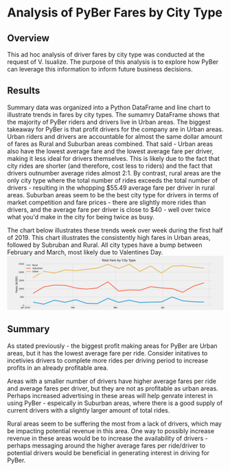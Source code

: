 # Analysis of PyBer Fares by City Type

## Overview
This ad hoc analysis of driver fares by city type was conducted at the request of V. Isualize.  The purpose of this analysis is to explore how PyBer can leverage this information to inform future business decisions.

## Results
Summary data was organized into a Python DataFrame and line chart to illustrate trends in fares by city types.  The sumamry DataFrame shows that the majority of PyBer riders and drivers live in Urban areas.  The biggest takeaway for PyBer is that profit drivers for the company are in Urban areas.  Urban riders and drivers are accountable for almost the same dollar amount of fares as Rural and Suburban areas combined.  That said - Urban areas also have the lowest average fare and the lowest average fare per driver, making it less ideal for drivers themselves.  This is likely due to the fact that city rides are shorter (and therefore, cost less to riders) and the fact that drivers outnumber average rides almost 2:1.  By contrast, rural areas are the only city type where the total number of rides exceeds the total number of drivers - resulting in the whopping $55.49 average fare per driver in rural areas.  Suburban areas seem to be the best city type for drivers in terms of market competition and fare prices - there are slightly more rides than drivers, and the average fare per driver is close to $40 - well over twice what you'd make in the city for being twice as busy.

The chart below illustrates these trends week over week during the first half of 2019.  This chart illustrates the consistently high fares in Urban areas, followed by Subruban and Rural.  All city types have a bump between February and March, most likely due to Valentines Day.   
![Total Fare by City Type](/analysis/Fare_by_city.png)

## Summary

As stated previously - the biggest profit making areas for PyBer are Urban areas, but it has the lowest average fare per ride.  Consider initatives to incetivies drivers to complete more rides per driving period to increase profits in an already profitable area.

Areas with a smaller number of drivers have higher average fares per ride and average fares per driver, but they are not as profitable as urban areas.  Perhaps increased advertising in these areas will help genrate interest in using PyBer - espeically in Suburban areas, where there is a good supply of current drivers with a slightly larger amount of total rides.  

Rural areas seem to be suffering the most from a lack of drivers, which may be impacting potential revenue in this area.  One way to possibly increase revenue in these areas would be to increase the availability of drivers - perhaps messaging around the higher average fares per ride/driver to potential drivers would be beneficial in generating interest in driving for PyBer.  

